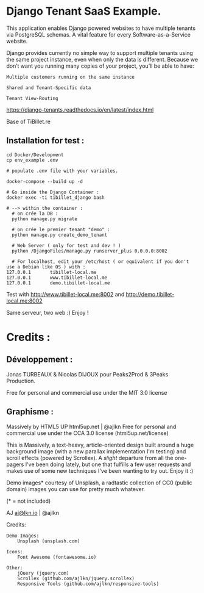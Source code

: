 # Django Tenant SaaS Example.

This application enables Django powered websites to have multiple tenants via PostgreSQL schemas. A vital feature for every Software-as-a-Service website.

Django provides currently no simple way to support multiple tenants using the same project instance, even when only the data is different. Because we don’t want you running many copies of your project, you’ll be able to have:

    Multiple customers running on the same instance

    Shared and Tenant-Specific data

    Tenant View-Routing
    
https://django-tenants.readthedocs.io/en/latest/index.html

Base of TiBillet.re


## Installation for test :

```shell
cd Docker/Development
cp env_example .env

# populate .env file with your variables.

docker-compose --build up -d

# Go inside the Django Container :
docker exec -ti tibillet_django bash

# --> within the container :
  # on crée la DB :
  python manage.py migrate
  
  # on crée le premier tenant "demo" :
  python manage.py create_demo_tenant
  
  # Web Server ( only for test and dev ! )
  python /DjangoFiles/manage.py runserver_plus 0.0.0.0:8002
   
  # For localhost, edit your /etc/host ( or equivalent if you don't use a Debian like OS ) with :
127.0.0.1       tibillet-local.me
127.0.0.1       www.tibillet-local.me
127.0.0.1       demo.tibillet-local.me
```

Test with http://www.tibillet-local.me:8002 and http://demo.tibillet-local.me:8002

Same serveur, two web :)
Enjoy !

# Credits :

## Développement :

Jonas TURBEAUX & Nicolas DIJOUX
pour Peaks2Prod & 3Peaks Production.

Free for personal and commercial use under the MIT 3.0 license

## Graphisme : 

Massively by HTML5 UP
html5up.net | @ajlkn
Free for personal and commercial use under the CCA 3.0 license (html5up.net/license)


This is Massively, a text-heavy, article-oriented design built around a huge background
image (with a new parallax implementation I'm testing) and scroll effects (powered by
Scrollex). A *slight* departure from all the one-pagers I've been doing lately, but one
that fulfills a few user requests and makes use of some new techniques I've been wanting
to try out. Enjoy it :)

Demo images* courtesy of Unsplash, a radtastic collection of CC0 (public domain) images
you can use for pretty much whatever.

(* = not included)

AJ
aj@lkn.io | @ajlkn


Credits:

	Demo Images:
		Unsplash (unsplash.com)

	Icons:
		Font Awesome (fontawesome.io)

	Other:
		jQuery (jquery.com)
		Scrollex (github.com/ajlkn/jquery.scrollex)
		Responsive Tools (github.com/ajlkn/responsive-tools)
